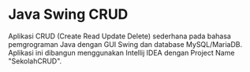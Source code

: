 # Java Swing CRUD

Aplikasi CRUD (Create Read Update Delete) sederhana pada bahasa pemgrograman Java dengan GUI Swing dan database MySQL/MariaDB. Aplikasi ini dibangun menggunakan Intellij IDEA dengan Project Name "SekolahCRUD".